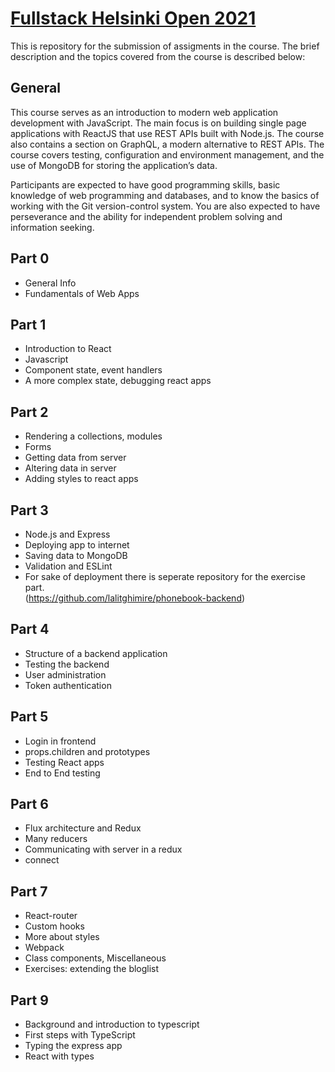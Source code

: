 # [Fullstack Helsinki Open 2021](https://fullstackopen.com/en/about)

This is repository for the submission of assigments in the course. The brief description and the topics covered from the course is described below:

## General

This course serves as an introduction to modern web application development with JavaScript. The main focus is on building single page applications with ReactJS that use REST APIs built with Node.js. The course also contains a section on GraphQL, a modern alternative to REST APIs.
The course covers testing, configuration and environment management, and the use of MongoDB for storing the application’s data.

Participants are expected to have good programming skills, basic knowledge of web programming and databases, and to know the basics of working with the Git version-control system. You are also expected to have perseverance and the ability for independent problem solving and information seeking.

## Part 0

-   General Info
-   Fundamentals of Web Apps

## Part 1

-   Introduction to React
-   Javascript
-   Component state, event handlers
-   A more complex state, debugging react apps

## Part 2

-   Rendering a collections, modules
-   Forms
-   Getting data from server
-   Altering data in server
-   Adding styles to react apps

## Part 3

-   Node.js and Express
-   Deploying app to internet
-   Saving data to MongoDB
-   Validation and ESLint
-   For sake of deployment there is seperate repository for the exercise part.  
    (https://github.com/lalitghimire/phonebook-backend)

## Part 4

-   Structure of a backend application
-   Testing the backend
-   User administration
-   Token authentication

## Part 5

-   Login in frontend
-   props.children and prototypes
-   Testing React apps
-   End to End testing

## Part 6

-   Flux architecture and Redux
-   Many reducers
-   Communicating with server in a redux
-   connect

## Part 7

-   React-router
-   Custom hooks
-   More about styles
-   Webpack
-   Class components, Miscellaneous
-   Exercises: extending the bloglist

## Part 9

-   Background and introduction to typescript
-   First steps with TypeScript
-   Typing the express app
-   React with types
